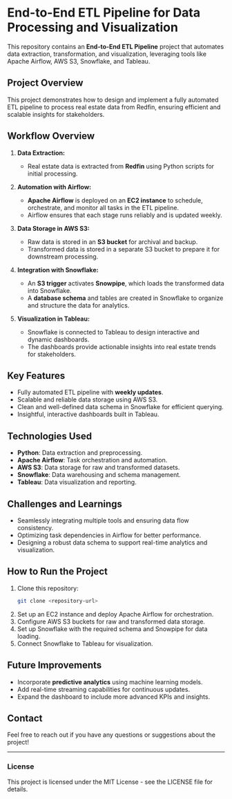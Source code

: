 
# End-to-End ETL Pipeline for Data Processing and Visualization

This repository contains an **End-to-End ETL Pipeline** project that automates data extraction, transformation, and visualization, leveraging tools like Apache Airflow, AWS S3, Snowflake, and Tableau.

## **Project Overview**
This project demonstrates how to design and implement a fully automated ETL pipeline to process real estate data from Redfin, ensuring efficient and scalable insights for stakeholders.

## **Workflow Overview**
1. **Data Extraction:**
   - Real estate data is extracted from **Redfin** using Python scripts for initial processing.

2. **Automation with Airflow:**
   - **Apache Airflow** is deployed on an **EC2 instance** to schedule, orchestrate, and monitor all tasks in the ETL pipeline.
   - Airflow ensures that each stage runs reliably and is updated weekly.

3. **Data Storage in AWS S3:**
   - Raw data is stored in an **S3 bucket** for archival and backup.
   - Transformed data is stored in a separate S3 bucket to prepare it for downstream processing.

4. **Integration with Snowflake:**
   - An **S3 trigger** activates **Snowpipe**, which loads the transformed data into Snowflake.
   - A **database schema** and tables are created in Snowflake to organize and structure the data for analytics.

5. **Visualization in Tableau:**
   - Snowflake is connected to Tableau to design interactive and dynamic dashboards.
   - The dashboards provide actionable insights into real estate trends for stakeholders.

## **Key Features**
- Fully automated ETL pipeline with **weekly updates**.
- Scalable and reliable data storage using AWS S3.
- Clean and well-defined data schema in Snowflake for efficient querying.
- Insightful, interactive dashboards built in Tableau.

## **Technologies Used**
- **Python**: Data extraction and preprocessing.
- **Apache Airflow**: Task orchestration and automation.
- **AWS S3**: Data storage for raw and transformed datasets.
- **Snowflake**: Data warehousing and schema management.
- **Tableau**: Data visualization and reporting.

## **Challenges and Learnings**
- Seamlessly integrating multiple tools and ensuring data flow consistency.
- Optimizing task dependencies in Airflow for better performance.
- Designing a robust data schema to support real-time analytics and visualization.

## **How to Run the Project**
1. Clone this repository:  
   ```bash
   git clone <repository-url>
   ```
2. Set up an EC2 instance and deploy Apache Airflow for orchestration.
3. Configure AWS S3 buckets for raw and transformed data storage.
4. Set up Snowflake with the required schema and Snowpipe for data loading.
5. Connect Snowflake to Tableau for visualization.

## **Future Improvements**
- Incorporate **predictive analytics** using machine learning models.
- Add real-time streaming capabilities for continuous updates.
- Expand the dashboard to include more advanced KPIs and insights.

## **Contact**
Feel free to reach out if you have any questions or suggestions about the project!

---

### **License**
This project is licensed under the MIT License - see the LICENSE file for details.
